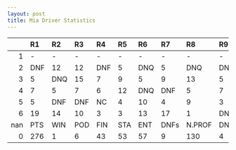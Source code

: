 ```yaml
---
layout: post 
title: Mia Driver Statistics
--- 
```


|     | R1   | R2   | R3   | R4   | R5   | R6   | R7   | R8     | R9   | R10   | R11   | R12   | Points   | Pos   |
|----:|:-----|:-----|:-----|:-----|:-----|:-----|:-----|:-------|:-----|:------|:------|:------|:---------|:------|
|   1 | -    | -    | -    | -    | -    | -    | -    | -      | -    | -     | -     | -     | nan      | nan   |
|   2 | DNF  | 12   | 12   | DNF  | 5    | DNQ  | 5    | DNQ    | DNF  | 8     | DNF   | 2     | 49.0     | 8.0   |
|   3 | 5    | DNQ  | 15   | 7    | 9    | 5    | 9    | 13     | 5    | 4     | 8     | 8     | 59.0     | 7.0   |
|   4 | 7    | 5    | 7    | 6    | 12   | DNQ  | DNF  | 5      | 7    | 9     | 5     | 8     | 54.0     | 9.0   |
|   5 | 5    | DNF  | DNF  | NC   | 4    | 10   | 4    | 9      | 3    | 3     | DNF   | 8     | 69.0     | 6.0   |
|   6 | 19   | 14   | 10   | 3    | 3    | 13   | 17   | 1      | DNF  | nan   | nan   | nan   | 45.0     | 8.0   |
| nan | PTS  | WIN  | POD  | FIN  | STA  | ENT  | DNFs | N.PROF | DNQ  | %FIN  | PPR   | BST   | CHA      | RNK   |
|   0 | 276  | 1    | 6    | 43   | 53   | 57   | 9    | 130    | 4    | 81.13 | 4.84  | 1     | 0.0      | 7.0   |